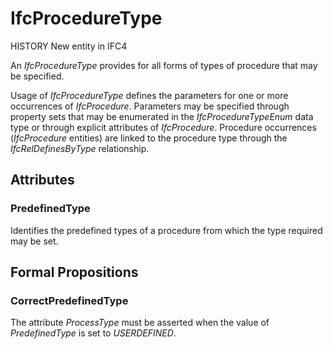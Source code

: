 # IfcProcedureType

>
<!-- end of short definition -->
 HISTORY New entity in IFC4

An _IfcProcedureType_ provides for all forms of types of procedure that may be specified.

Usage of _IfcProcedureType_ defines the parameters for one or more occurrences of _IfcProcedure_. Parameters may be specified through property sets that may be enumerated in the _IfcProcedureTypeEnum_ data type or through explicit attributes of _IfcProcedure_. Procedure occurrences (_IfcProcedure_ entities) are linked to the procedure type through the _IfcRelDefinesByType_ relationship.

## Attributes

### PredefinedType
Identifies the predefined types of a procedure from which the type required may be set.

## Formal Propositions

### CorrectPredefinedType
The attribute _ProcessType_ must be asserted when the value of _PredefinedType_ is set to _USERDEFINED_.
